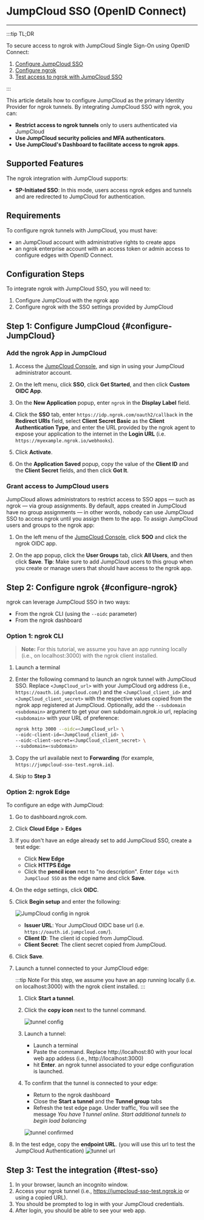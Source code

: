 # JumpCloud SSO (OpenID Connect)
------------

:::tip TL;DR

To secure access to ngrok with JumpCloud Single Sign-On using OpenID Connect:
1. [Configure JumpCloud SSO](#configure-JumpCloud)
1. [Configure ngrok](#configure-ngrok)
1. [Test access to ngrok with JumpCloud SSO](#test-sso)

:::

This article details how to configure JumpCloud as the primary Identity Provider for ngrok tunnels.
By integrating JumpCloud SSO with ngrok, you can:

- **Restrict access to ngrok tunnels** only to users authenticated via JumpCloud
- **Use JumpCloud security policies and MFA authenticators**.
- **Use JumpCloud's Dashboard to facilitate access to ngrok apps**.

## Supported Features

The ngrok integration with JumpCloud supports:

- **SP-Initiated SSO**: In this mode, users access ngrok edges and tunnels and are redirected to JumpCloud for authentication.

## Requirements

To configure ngrok tunnels with JumpCloud, you must have:

- an JumpCloud account with administrative rights to create apps
- an ngrok enterprise account with an access token or admin access to configure edges with OpenID Connect.


## Configuration Steps

To integrate ngrok with JumpCloud SSO, you will need to:

1. Configure JumpCloud with the ngrok app
1. Configure ngrok with the SSO settings provided by JumpCloud

## **Step 1**: Configure JumpCloud {#configure-JumpCloud}

### Add the ngrok App in JumpCloud

1. Access the [JumpCloud Console](https://console.jumpcloud.com/), and sign in using your JumpCloud administrator account.

1. On the left menu, click **SSO**, click **Get Started**, and then click **Custom OIDC App**.

1. On the **New Application** popup, enter `ngrok` in the **Display Label** field.

1. Click the **SSO** tab, enter `https://idp.ngrok.com/oauth2/callback` in the **Redirect URIs** field, select **Client Secret Basic** as the **Client Authentication Type**, and enter the URL provided by the ngrok agent to expose your application to the internet in the **Login URL** (i.e. `https://myexample.ngrok.io/webhooks`). 

1. Click **Activate**.
    
1. On the **Application Saved** popup, copy the value of the **Client ID** and the **Client Secret** fields, and then click **Got It**.


### Grant access to JumpCloud users

JumpCloud allows administrators to restrict access to SSO apps — such as ngrok — via group assignments. By default, apps created in JumpCloud have no group assignments — in other words, nobody can use JumpCloud SSO to access ngrok until you assign them to the app. To assign JumpCloud users and groups to the ngrok app:

1. On the left menu of the [JumpCloud Console](https://console.jumpcloud.com/), click **SOO** and click the ngrok OIDC app.

1. On the app popup, click the **User Groups** tab, click **All Users**, and then click **Save**.
    **Tip**: Make sure to add JumpCloud users to this group when you create or manage users that should have access to the ngrok app.


## **Step 2**: Configure ngrok {#configure-ngrok}

ngrok can leverage JumpCloud SSO in two ways:

- From the ngrok CLI (using the `--oidc` parameter)
- From the ngrok dashboard

### **Option 1**: ngrok CLI

> **Note:** For this tutorial, we assume you have an app running locally (i.e., on localhost:3000) with the ngrok client installed.

1. Launch a terminal
1. Enter the following command to launch an ngrok tunnel with JumpCloud SSO. Replace `<JumpCloud_url>` with your JumpCloud org address (i.e., `https://oauth.id.jumpcloud.com/`) and the `<JumpCloud_client_id>` and `<JumpCloud_client_secret>` with the respective values copied from the ngrok app registered at JumpCloud. Optionally, add the `--subdomain <subdomain>` argument to get your own subdomain.ngrok.io url, replacing `<subdomain>` with your URL of preference:

    ```bash
    ngrok http 3000 --oidc=<JumpCloud_url> \
    --oidc-client-id=<JumpCloud_client_id> \
    --oidc-client-secret=<JumpCloud_client_secret> \
    --subdomain=<subdomain>
    ```
1. Copy the url available next to **Forwarding** (for example, `https://jumpcloud-sso-test.ngrok.io`).

1. Skip to **Step 3**

### **Option 2**: ngrok Edge

To configure an edge with JumpCloud:

1. Go to dashboard.ngrok.com.
1. Click **Cloud Edge** > **Edges**
1. If you don't have an edge already set to add JumpCloud SSO, create a test edge:
    * Click **New Edge**
    * Click **HTTPS Edge**
    * Click the **pencil icon** next to "no description". Enter `Edge with JumpCloud SSO` as the edge name and click **Save**.
1. On the edge settings, click **OIDC**. 
1. Click **Begin setup** and enter the following:

    ![JumpCloud config in ngrok](img/jumpcloud-1.png)

    * **Issuer URL**: Your JumpCloud OIDC base url (i.e. `https://oauth.id.jumpcloud.com/`). 
    * **Client ID**: The client id copied from JumpCloud.
    * **Client Secret**: The client secret copied from JumpCloud.

1. Click **Save**.

1. Launch a tunnel connected to your JumpCloud edge:

    :::tip Note 
    For this step, we assume you have an app running locally (i.e. on localhost:3000) with the ngrok client installed.
    :::

    1. Click **Start a tunnel**.
    1. Click the **copy icon** next to the tunnel command.

        ![tunnel config](img/jumpcloud-2.png)

    1. Launch a tunnel:
        * Launch a terminal 
        * Paste the command. Replace http://localhost:80 with your local web app addess (i.e., http://localhost:3000)
        * hit **Enter**. an ngrok tunnel associated to your edge configuration is launched.
    1. To confirm that the tunnel is connected to your edge:
        * Return to the ngrok dashboard
        * Close the **Start a tunnel** and the **Tunnel group** tabs
        * Refresh the test edge page. Under traffic, You will see the message _You have 1 tunnel online. Start additional tunnels to begin load balancing_

        ![tunnel confirmed](img/jumpcloud-3.png)

1. In the test edge, copy the **endpoint URL**. (you will use this url to test the JumpCloud Authentication)
    ![tunnel url](img/jumpcloud-4.png)

## Step 3: Test the integration {#test-sso}

1. In your browser, launch an incognito window.
1. Access your ngrok tunnel (i.e., https://jumpcloud-sso-test.ngrok.io or using a copied URL).
1. You should be prompted to log in with your JumpCloud credentials.
1. After login, you should be able to see your web app.

